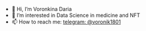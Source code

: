 - 👋 Hi, I’m Voronkina Daria
- 👀 I’m interested in Data Science in medicine and NFT
- 📫 How to reach me: [telegram: @voronik1801](https://t.me/voronik1801)

<!---
Voronik1801/Voronik1801 is a ✨ special ✨ repository because its `README.md` (this file) appears on your GitHub profile.
You can click the Preview link to take a look at your changes.
--->
